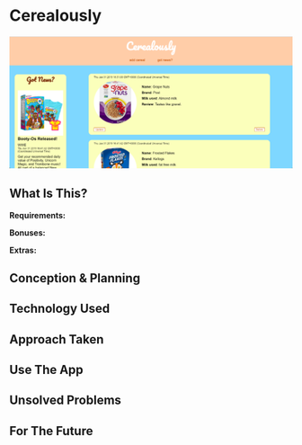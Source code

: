 # Cerealously

![ScreenShot](./planning/cereal_screenshot.png)

## What Is This?

__Requirements:__

__Bonuses:__

__Extras:__

## Conception & Planning

## Technology Used

## Approach Taken

## Use The App

## Unsolved Problems

## For The Future